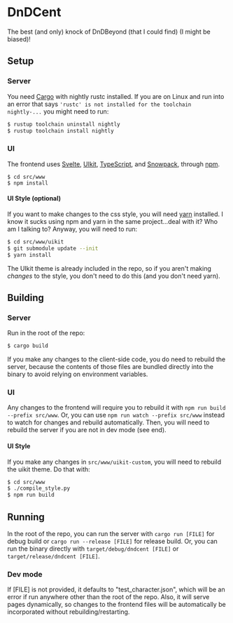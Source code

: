 # DnDCent

The best (and only) knock of DnDBeyond (that I could find) (I might be biased)!

## Setup

### Server

You need [Cargo](https://doc.rust-lang.org/cargo/index.html) with nightly rustc installed. If you are on Linux and run into an error that says `'rustc' is not installed for the toolchain nightly-...` you might need to run:

```bash
$ rustup toolchain uninstall nightly
$ rustup toolchain install nightly
```

### UI

The frontend uses [Svelte](https://svelte.dev/), [UIkit](https://getuikit.com/), [TypeScript](https://www.typescriptlang.org/), and [Snowpack](https://www.snowpack.dev/), through [npm](https://www.npmjs.com/).

```
$ cd src/www
$ npm install
```

#### UI Style (optional)

If you want to make changes to the css style, you will need [yarn](https://yarnpkg.com/) installed. I know it sucks using npm and yarn in the same project...deal with it? Who am I talking to? Anyway, you will need to run:

```bash
$ cd src/www/uikit
$ git submodule update --init
$ yarn install
```

The UIkit theme is already included in the repo, so if you aren't making *changes* to the style, you don't need to do this (and you don't need yarn).

## Building

### Server

Run in the root of the repo:

```bash
$ cargo build
```

If you make any changes to the client-side code, you do need to rebuild the server, because the contents of those files are bundled directly into the binary to avoid relying on environment variables.

### UI

Any changes to the frontend will require you to rebuild it with `npm run build --prefix src/www`. Or, you can use `npm run watch --prefix src/www` instead to watch for changes and rebuild automatically. Then, you will need to rebuild the server if you are not in dev mode (see end).

#### UI Style

If you make any changes in `src/www/uikit-custom`, you will need to rebuild the uikit theme. Do that with:

```bash
$ cd src/www
$ ./compile_style.py
$ npm run build
```

## Running

In the root of the repo, you can run the server with `cargo run [FILE]` for debug build or `cargo run --release [FILE]` for release build. Or, you can run the binary directly with `target/debug/dndcent [FILE]` or `target/release/dndcent [FILE]`.

### Dev mode

If [FILE] is not provided, it defaults to "test_character.json", which will be an error if run anywhere other than the root of the repo. Also, it will serve pages dynamically, so changes to the frontend files will be automatically be incorporated without rebuilding/restarting.
